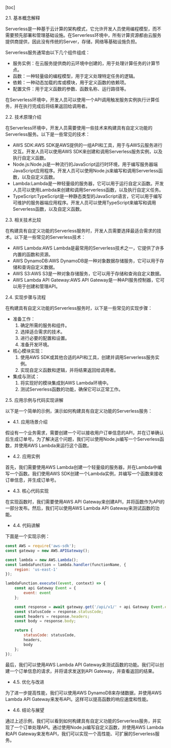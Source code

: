 
[toc]                    
                
                
2.1. 基本概念解释

Serverless是一种基于云计算的架构模式，它允许开发人员使用编程模型，而不需要预先部署和管理基础设施。在Serverless环境中，所有计算资源都由云服务提供商提供，因此没有传统的Server，存储，网络等基础设施负担。

Serverless服务通常由以下几个组件组成：

* 服务实例：在云服务提供商的云环境中创建的，用于处理计算任务的计算节点。
* 函数：一种轻量级的编程模型，用于定义处理特定任务的逻辑。
* 依赖：一种动态加载的库或模块，用于定义函数的依赖项。
* 配置文件：用于定义函数的参数、函数名称、运行路径等。

在Serverless环境中，开发人员可以使用一个API调用触发服务实例执行计算任务，并在执行完成后将结果返回给调用者。

2.2. 技术原理介绍

在Serverless环境中，开发人员需要使用一些技术来构建具有自定义功能的Serverless服务。以下是一些常见的技术：

* AWS SDK:AWS SDK是AWS提供的一组API和工具，用于与AWS云服务进行交互。开发人员可以使用AWS SDK来创建和调用Serverless服务实例，以及执行自定义函数。
* Node.js:Node.js是一种流行的JavaScript运行时环境，用于编写服务器端JavaScript应用程序。开发人员可以使用Node.js来编写和调用Serverless函数，以及自定义函数。
* Lambda:Lambda是一种轻量级的服务器，它可以用于运行自定义函数。开发人员可以使用Lambda来创建和调用Serverless函数，以及执行自定义任务。
* TypeScript:TypeScript是一种静态类型的JavaScript语言，它可以用于编写可维护的服务器端应用程序。开发人员可以使用TypeScript来编写和调用Serverless函数，以及自定义函数。

2.3. 相关技术比较

在构建具有自定义功能的Serverless服务时，开发人员需要选择最适合需求的技术。以下是一些常见的Serverless技术：

* AWS Lambda:AWS Lambda是最常用的Serverless技术之一，它提供了许多内置的函数和资源。
* AWS DynamoDB:AWS DynamoDB是一种对象数据存储服务，它可以用于存储和查询自定义数据。
* AWS S3:AWS S3是一种对象存储服务，它可以用于存储和查询自定义数据。
* AWS Lambda API Gateway:AWS API Gateway是一种API服务控制器，它可以用于创建和管理API。

2.4. 实现步骤与流程

在构建具有自定义功能的Serverless服务时，以下是一些常见的实现步骤：

- 准备工作：
	1. 确定所需的服务和组件。
	2. 选择适合需求的技术。
	3. 进行必要的配置和设置。
	4. 准备开发环境。
- 核心模块实现：
	1. 使用AWS SDK或其他合适的API和工具，创建并调用Serverless服务实例。
	2. 实现自定义函数和逻辑，并将结果返回给调用者。
- 集成与测试：
	1. 将实现好的模块集成到AWS Lambda环境中。
	2. 测试Serverless函数的功能，确保它可以正常工作。

2.5. 应用示例与代码实现讲解

以下是一个简单的示例，演示如何构建具有自定义功能的Serverless服务：

- 4.1. 应用场景介绍

假设有一个业务需求，需要创建一个可以接收用户订单信息的API，并在订单确认后生成订单号。为了解决这个问题，我们可以使用Node.js编写一个Serverless函数，并使用AWS Lambda来运行这个函数。

- 4.2. 应用实例

首先，我们需要使用AWS Lambda创建一个轻量级的服务器，并在Lambda中编写一个函数。我们使用AWS SDK创建一个Lambda实例，并编写一个函数来接收订单信息，并生成订单号。

- 4.3. 核心代码实现

在实现函数时，我们需要使用AWS API Gateway来创建API，并将函数作为API的一部分发布。然后，我们可以使用AWS Lambda API Gateway来测试函数的功能。

- 4.4. 代码讲解

下面是一个实现示例：

```javascript
const AWS = require('aws-sdk');
const gateway = new AWS.APIGateway();

const lambda = new AWS.Lambda();
const lambdaFunction = lambda.handler(functionName, {
    region: 'us-east-1'
});

lambdaFunction.execute((event, context) => {
    const api Gateway Event = {
        event: event
    };

    const response = await gateway.get('/api/v1/' + api Gateway Event.event);
    const statusCode = response.statusCode;
    const headers = response.headers;
    const body = response.body;

    return {
        statusCode: statusCode,
        headers,
        body
    };
});
```

最后，我们可以使用AWS Lambda API Gateway来测试函数的功能。我们可以创建一个订单信息的请求，并将请求发送到API Gateway，并查看返回的结果。

- 4.5. 优化与改进

为了进一步提高性能，我们可以使用AWS DynamoDB来存储数据，并使用AWS Lambda API Gateway来发布API。这样可以提高函数的响应速度和性能。

- 4.6. 结论与展望

通过上述示例，我们可以看到如何构建具有自定义功能的Serverless服务，并实现了一个订单处理API。通过使用Node.js编写自定义函数，并使用AWS Lambda和API Gateway来发布API，我们可以实现一个高性能、可扩展的Serverless服务。

